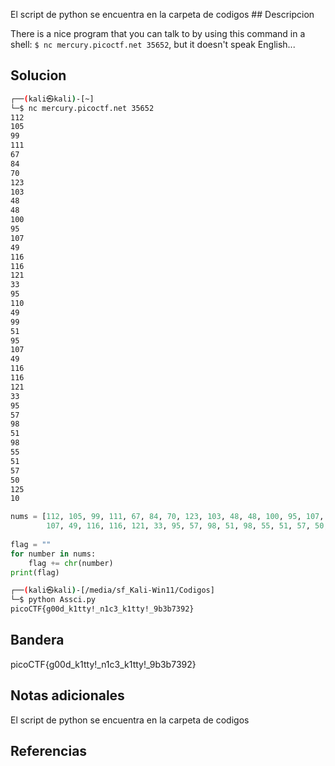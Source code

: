 El script de python se encuentra en la carpeta de codigos ## Descripcion

There is a nice program that you can talk to by using this command in a shell: `$ nc mercury.picoctf.net 35652`, but it doesn't speak English...


## Solucion
``` bash 
┌──(kali㉿kali)-[~]
└─$ nc mercury.picoctf.net 35652
112 
105 
99 
111 
67 
84 
70 
123 
103 
48 
48 
100 
95 
107 
49 
116 
116 
121 
33 
95 
110 
49 
99 
51 
95 
107 
49 
116 
116 
121 
33 
95 
57 
98 
51 
98 
55 
51 
57 
50 
125 
10 

```
``` python
nums = [112, 105, 99, 111, 67, 84, 70, 123, 103, 48, 48, 100, 95, 107, 49, 116, 116, 121, 33, 95, 110, 49, 99, 51, 95,  
        107, 49, 116, 116, 121, 33, 95, 57, 98, 51, 98, 55, 51, 57, 50, 125, 10]  
  
flag = ""  
for number in nums:  
    flag += chr(number)  
print(flag)

```
``` bash
┌──(kali㉿kali)-[/media/sf_Kali-Win11/Codigos]
└─$ python Assci.py 
picoCTF{g00d_k1tty!_n1c3_k1tty!_9b3b7392}

```

## Bandera
picoCTF{g00d_k1tty!_n1c3_k1tty!_9b3b7392}

## Notas adicionales
El script de python se encuentra en la carpeta de codigos 

## Referencias
